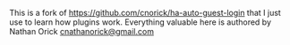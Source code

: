 This is a fork of https://github.com/cnorick/ha-auto-guest-login that I just use to learn how plugins work.
Everything valuable here is authored by Nathan Orick <cnathanorick@gmail.com>
